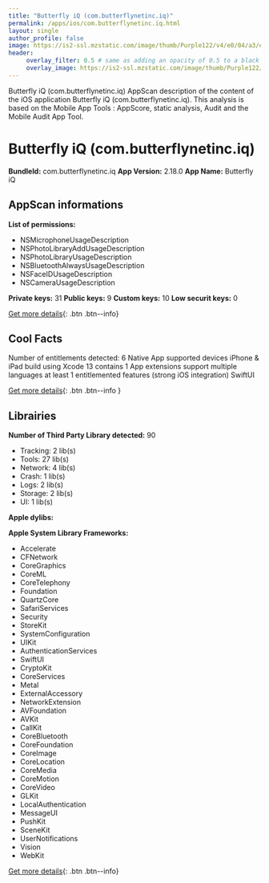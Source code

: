 ```yaml
---
title: "Butterfly iQ (com.butterflynetinc.iq)"
permalink: /apps/ios/com.butterflynetinc.iq.html
layout: single
author_profile: false
image: https://is2-ssl.mzstatic.com/image/thumb/Purple122/v4/e0/04/a3/e004a399-099a-f59b-1d4a-7bc8756fb4f6/AppIcon-1x_U007emarketing-0-7-0-85-220.png/512x512bb.jpg
header: 
     overlay_filter: 0.5 # same as adding an opacity of 0.5 to a black background
     overlay_image: https://is2-ssl.mzstatic.com/image/thumb/Purple122/v4/e0/04/a3/e004a399-099a-f59b-1d4a-7bc8756fb4f6/AppIcon-1x_U007emarketing-0-7-0-85-220.png/512x512bb.jpg
---
```

Butterfly iQ (com.butterflynetinc.iq) AppScan description of the content of the iOS application Butterfly iQ (com.butterflynetinc.iq). This analysis is based on the Mobile App Tools : AppScore, static analysis, Audit and the Mobile Audit App Tool.

# Butterfly iQ (com.butterflynetinc.iq)

**BundleId:** com.butterflynetinc.iq
**App Version:** 2.18.0
**App Name:** Butterfly iQ


## AppScan informations 

**List of permissions:** 
- NSMicrophoneUsageDescription
- NSPhotoLibraryAddUsageDescription
- NSPhotoLibraryUsageDescription
- NSBluetoothAlwaysUsageDescription
- NSFaceIDUsageDescription
- NSCameraUsageDescription
  
  
**Private keys:** 31
**Public keys:** 9
**Custom keys:** 10
**Low securit keys:** 0
  
[Get more details](/pricing.html){: .btn .btn--info}

## Cool Facts

Number of entitlements detected: 6
Native App
supported devices iPhone & iPad
build using Xcode 13
contains 1 App extensions
support multiple languages
at least 1 entitlemented features (strong iOS integration)
SwiftUI
  
[Get more details](/pricing.html){: .btn .btn--info }

## Librairies 
**Number of Third Party Library detected:** 90
- Tracking: 2 lib(s)
- Tools: 27 lib(s)
- Network: 4 lib(s)
- Crash: 1 lib(s)
- Logs: 2 lib(s)
- Storage: 2 lib(s)
- UI: 1 lib(s)


**Apple dylibs:**


**Apple System Library Frameworks:**
- Accelerate
- CFNetwork
- CoreGraphics
- CoreML
- CoreTelephony
- Foundation
- QuartzCore
- SafariServices
- Security
- StoreKit
- SystemConfiguration
- UIKit
- AuthenticationServices
- SwiftUI
- CryptoKit
- CoreServices
- Metal
- ExternalAccessory
- NetworkExtension
- AVFoundation
- AVKit
- CallKit
- CoreBluetooth
- CoreFoundation
- CoreImage
- CoreLocation
- CoreMedia
- CoreMotion
- CoreVideo
- GLKit
- LocalAuthentication
- MessageUI
- PushKit
- SceneKit
- UserNotifications
- Vision
- WebKit


  
[Get more details](/pricing.html){: .btn .btn--info}

